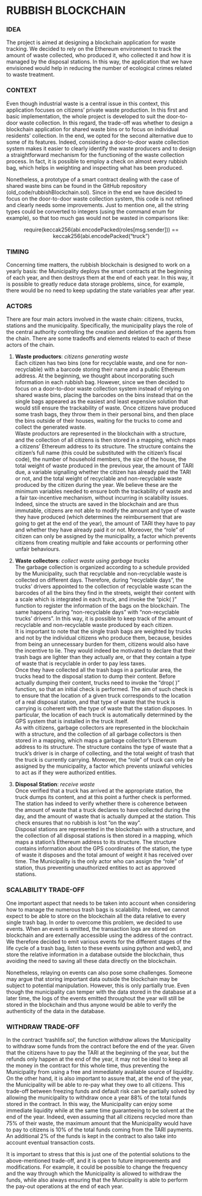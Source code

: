 # RUBBISH BLOCKCHAIN 

### IDEA  
The project is aimed at designing a blockchain application for waste tracking. We decided to rely on the Ethereum environment to track the amount of waste collected, who produced it, who collected it and how it is managed by the disposal stations. In this way, the application that we have envisioned would help in reducing the number of ecological crimes related to waste treatment.

### CONTEXT  
Even though industrial waste is a central issue in this context, this application focuses on citizens’ private waste production. In this first and basic implementation, the whole project is developed to suit the door-to-door waste collection. In this regard, the trade-off was whether to design a blockchain application for shared waste bins or to focus on individual residents’ collection. In the end, we opted for the second alternative due to some of its features. Indeed, considering a door-to-door waste collection system makes it easier to clearly identify the waste producers and to design a straightforward mechanism for the functioning of the waste collection process. In fact, it is possible to employ a check on almost every rubbish bag, which helps in weighting and inspecting what has been produced.

Nonetheless, a prototype of a smart contract dealing with the case of shared waste bins can be found in the GitHub repository (old_code/rubbishBlockchain.sol). Since in the end we have decided to focus on the door-to-door waste collection system, this code is not refined and clearly needs some improvements. Just to mention one, all the string types could be converted to integers (using the command enum for example), so that too much gas would not be wasted in comparisons like:   
<div align="center"> require(keccak256(abi.encodePacked(roles[msg.sender])) == keccak256(abi.encodePacked(“truck”) 
</div>   

### TIMING
Concerning time matters, the rubbish blockchain is designed to work on a yearly basis: the Municipality deploys the smart contracts at the beginning of each year, and then destroys them at the end of each year. In this way, it is possible to greatly reduce data storage problems, since, for example, there would be no need to keep updating the state variables year after year.

### ACTORS 
There are four main actors involved in the waste chain: citizens, trucks, stations and the municipality. Specifically, the municipality plays the role of the central authority controlling the creation and deletion of the agents from the chain. There are some tradeoffs and elements related to each of these actors of the chain. 

  1.	**Waste productors**: *citizens generating waste*  
Each citizen has two bins (one for recyclable waste, and one for non-recyclable) with a barcode storing their name and a public Ethereum address. At the beginning, we thought     about incorporating such information in each rubbish bag. However, since we then decided to focus on a door-to-door waste collection system instead of relying on shared waste     bins, placing the barcodes on the bins instead that on the single bags appeared as the easiest and least expensive solution that would still ensure the trackability of waste.     Once citizens have produced some trash bags, they throw them in their personal bins, and then place the bins outside of their houses, waiting for the trucks to come and collect   the generated waste.  
Waste productors are represented in the blockchain with a structure, and the collection of all citizens is then stored in a mapping, which maps a citizens’ Ethereum address to     its structure. The structure contains the citizen’s full name (this could be substituted with the citizen’s fiscal code), the number of household members, the size of the house,   the total weight of waste produced in the previous year, the amount of TARI due, a variable signalling whether the citizen has already paid the TARI or not, and the total weight   of recyclable and non-recyclable waste produced by the citizen during the year. We believe these are the minimum variables needed to ensure both the trackability of waste and a   fair tax-incentive mechanism, without incurring in scalability issues. Indeed, since the structs are saved in the blockchain and are thus immutable, citizens are not able to       modify the amount and type of waste they have produced (which determines the reimbursement that are going to get at the end of the year), the amount of TARI they have to pay and   whether they have already paid it or not. Moreover, the “role” of citizen can only be assigned by the municipality, a factor which prevents citizens from creating multiple and     fake accounts or performing other unfair behaviours. 

  2.	**Waste collectors**: *collect waste using garbage trucks*  
The garbage collection is organized according to a schedule provided by the Municipality, such that recyclable and non-recyclable waste is collected on different days. Therefore, during “recyclable days”, the trucks’ drivers appointed to the collection of recyclable waste scan the barcodes of all the bins they find in the streets, weight their content with a scale which is integrated in each truck, and invoke the “pick( )” function to register the information of the bags on the blockchain. The same happens during “non-recyclable days” with “non-recyclable trucks’ drivers”. In this way, it is possible to keep track of the amount of recyclable and non-recyclable waste produced by each citizen.  
It is important to note that the single trash bags are weighted by trucks and not by the individual citizens who produce them, because, besides from being an unnecessary burden for them, citizens would also have the incentive to lie. They would indeed be motivated to declare that their trash bags are lighter than they actually are, or that they contain a type of waste that is recyclable in order to pay less taxes.   
Once they have collected all the trash bags in a particular area, the trucks head to the disposal station to dump their content. Before actually dumping their content, trucks need to invoke the “drop( )” function, so that an initial check is performed. The aim of such check is to ensure that the location of a given truck corresponds to the location of a real disposal station, and that type of waste that the truck is carrying is coherent with the type of waste that the station disposes. In particular, the location of each truck is automatically determined by the GPS system that is installed in the truck itself.    
As with citizens, garbage collectors are represented in the blockchain with a structure, and the collection of all garbage collectors is then stored in a mapping, which maps a garbage collector’s Ethereum address to its structure. The structure contains the type of waste that a truck’s driver is in charge of collecting, and the total weight of trash that the truck is currently carrying. Moreover, the “role” of truck can only be assigned by the municipality, a factor which prevents unlawful vehicles to act as if they were authorized entities.

  3.	**Disposal Station**: *receive waste*    
Once verified that a truck has arrived at the appropriate station, the truck dumps its content, and at this point a further check is performed. The station has indeed to verify whether there is coherence between the amount of waste that a truck declares to have collected during the day, and the amount of waste that is actually dumped at the station. This check ensures that no rubbish is lost “on the way”.   
Disposal stations are represented in the blockchain with a structure, and the collection of all disposal stations is then stored in a mapping, which maps a station’s Ethereum address to its structure. The structure contains information about the GPS coordinates of the station, the type of waste it disposes and the total amount of weight it has received over time. The Municipality is the only actor who can assign the “role” of station, thus preventing unauthorized entities to act as approved stations. 

### SCALABILITY TRADE-OFF 
One important aspect that needs to be taken into account when considering how to manage the numerous trash bags is scalability. Indeed, we cannot expect to be able to store on the blockchain all the data relative to every single trash bag. In order to overcome this problem, we decided to use events. When an event is emitted, the transaction logs are stored on blockchain and are externally accessible using the address of the contract. We therefore decided to emit various events for the different stages of the life cycle of a trash bag, listen to these events using python and web3, and store the relative information in a database outside the blockchain, thus avoiding the need to saving all these data directly on the blockchain.   

Nonetheless, relaying on events can also pose some challenges. Someone may argue that storing important data outside the blockchain may be subject to potential manipulation. However, this is only partially true. Even though the municipality can temper with the data stored in the database at a later time, the logs of the events emitted throughout the year will still be stored in the blockchain and thus anyone would be able to verify the authenticity of the data in the database. 

### WITHDRAW TRADE-OFF
In the contract ‘trashlife.sol’, the function *withdraw* allows the Municipality to withdraw some funds from the contract before the end of the year. Given that the citizens have to pay the TARI at the beginning of the year, but the refunds only happen at the end of the year, it may not be ideal to keep all the money in the contract for this whole time, thus preventing the Municipality from using a free and immediately available source of liquidity. On the other hand, it is also important to assure that, at the end of the year, the Municipality will be able to re-pay what they owe to all citizens. This trade-off between freezing funds and default risk can be partially solved by allowing the municipality to withdraw once a year 88% of the total funds stored in the contract. In this way, the Municipality can enjoy some immediate liquidity while at the same time guaranteeing to be solvent at the end of the year. Indeed, even assuming that all citizens recycled more than 75% of their waste, the maximum amount that the Municipality would have to pay to citizens is 10% of the total funds coming from the TARI payments. An additional 2% of the funds is kept in the contract to also take into account eventual transaction costs. 

It is important to stress that this is just one of the potential solutions to the above-mentioned trade-off, and it is open to future improvements and modifications. For example, it could be possible to change the frequency and the way through which the Municipality is allowed to withdraw the funds, while also always ensuring that the Municipality is able to perform the pay-out operations at the end of each year. 
